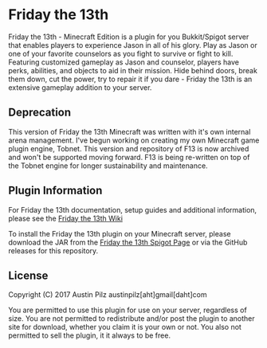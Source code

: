 # Friday the 13th
Friday the 13th - Minecraft Edition is a plugin for you Bukkit/Spigot server that enables players to experience Jason in all of his glory. Play as Jason or one of your favorite counselors as you fight to survive or fight to kill. Featuring customized gameplay as Jason and counselor, players have perks, abilities, and objects to aid in their mission. Hide behind doors, break them down, cut the power, try to repair it if you dare - Friday the 13th is an extensive gameplay addition to your server.

## Deprecation
This version of Friday the 13th Minecraft was written with it's own internal arena management. I've begun working on creating my own Minecraft game plugin engine, Tobnet. This version and repository of F13 is now archived and won't be supported moving forward. F13 is being re-written on top of the Tobnet engine for longer sustainability and maintenance. 

## Plugin Information
For Friday the 13th documentation, setup guides and additional information, please see the [Friday the 13th Wiki](https://github.com/austinpilz/FridayThe13th/wiki)

To install the Friday the 13th plugin on your Minecraft server, please download the JAR from the [Friday the 13th Spigot Page](https://www.spigotmc.org/resources/friday-the-13th.43321/) or via the GitHub releases for this repository.

## License
Copyright (C) 2017 Austin Pilz austinpilz[aht]gmail[daht]com

You are permitted to use this plugin for use on your server, regardless of size. You are not permitted to redistribute and/or post the plugin to another site for download, whether you claim it is your own or not. You also not permitted to sell the plugin, it it always to be free.
